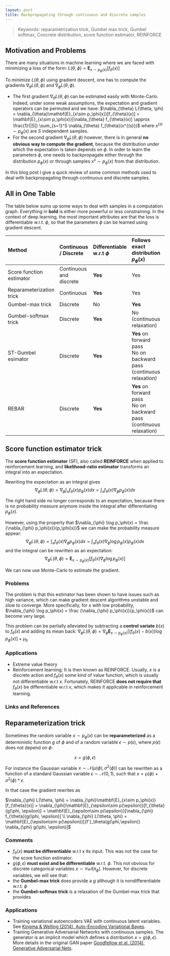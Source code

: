 ```yaml
---
layout: post
title: Backpropagating through continuous and discrete samples
---
```


> Keywords: reparametrization trick, Gumbel max trick, Gumbel softmax, Concrete distribution, score function estimator, REINFORCE

## Motivation and Problems

There are many situations in machine learning where we are faced with minimizing a loss of the form:
$L(\theta, \phi) = \mathbf{E}_{x\sim p_\phi(x)}[f_{\theta}(x)]$

To minimize $L(\theta, \phi)$ using gradient descent, one has to compute the gradients $\nabla_{\theta} L(\theta, \phi)$ and $\nabla_{\phi} L(\theta, \phi)$.

- The first gradient $\nabla_{\theta} L(\theta, \phi)$ can be estimated easily with Monte-Carlo. Indeed, under some weak assumptions, the expectation and gradient operators can be permuted and we have:
$\nabla_{\theta} L(\theta, \phi) = \nabla_{\theta}\mathbf{E}_{x\sim p_\phi(x)}[f_{\theta}(x)] =
\mathbf{E}_{x\sim p_\phi(x)}[\nabla_{\theta} f_{\theta}(x)] \approx
\frac{1}{|S|} \sum_{s=1}^S \nabla_{\theta} f_{\theta}(x^{(s)})$
where $x^{{(s)}}\sim p_\phi(x)$ are $S$ independent samples.
- For the second gradient $\nabla_{\phi} L(\theta, \phi)$ however, there is in general **no obvious way to compute the gradient**, because the distribution under which the expectation is taken depends on $\phi$. In order to learn the parameters $\phi$, one needs to backpropagate either through the distribution $p_\phi(x)$
or through samples $x^{s}\sim p_\phi(x)$ from that distribution.

In this blog post I give a quick review of some common methods used to deal with backpropagating through continuous and discrete samples.


## All in One Table

The table below sums up some ways to deal with samples in a computation graph. Everything in **bold** is either more powerful or less constraining. In the context of deep learning, the most important attributes are that the loss is differentiable w.r.t. $\phi$, so that the parameters $\phi$ can be learned using gradient descent.

| Method | Continuous / Discrete | Differentiable w.r.t $\phi$ | Follows exact distribution $p_\phi(x)$ | $\frac{\partial f_\theta(x)}{\partial x}$ must exist |
| :--- | :--- | :--- | :--- | :---|
| Score function estimator | Continuous and discrete | **Yes** | Yes | **No** |
| Reparameterization trick | Continuous | **Yes** | Yes | Yes |
| Gumbel-max trick | Discrete | No | **Yes** | |
| Gumbel-softmax trick | Discrete | **Yes** | No (continuous relaxation) | Yes |
| ST-Gumbel esimator | Discrete | **Yes** | **Yes** on forward pass<br>No on backward pass (continuous relaxation) | Yes |
| REBAR | Discrete | **Yes** | **Yes** on forward pass<br>No on backward pass (continuous relaxation) | ? |




## Score function estimator trick

The **score function estimator** (SF), also called **REINFORCE** when applied to reinforcement learning, and **likelihood-ratio estimator** transforms an integral into an expectation.

Rewriting the expectation as an integral gives
$$\nabla_{\phi} L(\theta, \phi)
= \nabla_{\phi} \int_x f_{\theta}(x)  p_\phi(x) dx
= \int_x f_{\theta}(x) \nabla_{\phi} p_\phi(x) dx$$

The right hand side no longer corresponds to an expectation, because there is no probability measure anymore inside the integral after differentiating $p_\phi(x)$.

However, using the property that $\nabla_{\phi} \log p_\phi(x) = \frac {\nabla_{\phi} p_\phi(x)}{p_\phi(x)}$ we can make the probability measure appear:
$$\nabla_{\phi} L(\theta, \phi)
= \int_x f_{\theta}(x) \nabla_{\phi} p_\phi(x) dx
= \int_x f_{\theta}(x) \nabla_{\phi} \log p_\phi(x) p_\phi(x) dx
$$
and the integral can be rewritten as an expectation:
$$\nabla_{\phi} L(\theta, \phi)=\mathbf{E}_{x\sim p_\phi(x)}[f_{\theta}(x) \nabla_{\phi}\log p_\phi(x)]$$

We can now use Monte-Carlo to estimate the gradient.

### Problems
The problem is that this estimator has been shown to have issues such as high variance, which can make gradient descent algorithms unstable and slow to converge. More specifically, for $x$ with low probability, $\nabla_{\phi} \log p_\phi(x) = \frac {\nabla_{\phi} p_\phi(x)}{p_\phi(x)}$ can become very large.

This problem can be partially alleviated by subtracting a **control variate** $b(x)$ to $f_\theta(x)$ and adding its mean back:
$\nabla_{\phi} L(\theta, \phi)
=\nabla_{\phi}\mathbf{E}_{x\sim p_\phi(x)}[(f_{\theta}(x)-b(x)) \log p_\phi(x)] + \mu_b$

### Applications

- Extreme value theory
- Reinforcement learning; It is then known as REINFORCE. Usually, $x$ is a discrete action and $f_\theta(x)$ some kind of value function, which is usually not differentiable w.r.t $x$. Fortunately, REINFORCE **does not require that** $f_\theta(x)$ be differentiable w.r.t $x$, which makes it applicable in reinforcement learning.

### Links and References


## Reparameterization trick

Sometimes the random variable $x\sim p_\phi(x)$ can be **reparameterized** as a deterministic function $g$ of $\phi$ and of a random variable $\epsilon\sim p(\epsilon)$, where $p(\epsilon)$ does not depend on $\phi$:

$$x=g(\phi,\epsilon)$$

For instance the Gaussian variable $x\sim \mathcal N(\mu(\phi), \sigma^2(\phi))$ can be rewritten as a function of a standard Gaussian variable $\epsilon\sim \mathcal N(0,1)$, such that $x = \mu(\phi) + \sigma^2(\phi) * \epsilon$.

In that case the gradient rewrites as

$\nabla_{\phi} L(\theta, \phi)
= \nabla_{\phi}\mathbf{E}_{x\sim p_\phi(x)}[f_{\theta}(x)]
= \nabla_{\phi}\mathbf{E}_{\epsilon\sim p(\epsilon)}[f_{\theta}(g(\phi, \epsilon)]
= \mathbf{E}_{\epsilon\sim p(\epsilon)}[\nabla_{\phi} f_{\theta}(g(\phi, \epsilon)] \\
\nabla_{\phi} L(\theta, \phi)
= \mathbf{E}_{\epsilon\sim p(\epsilon)}[{f'}_\theta(g(\phi,\epsilon)) \nabla_{\phi} g(\phi, \epsilon)]$

### Comments

* $f_\theta(x)$ **must be differentiable** w.r.t $x$ its input. This was not the case for the score function estimator.
* $g(\phi, \epsilon)$ **must exist and be differentiable** w.r.t. $\phi$. This not obvious for discrete categorical variables $x\sim \mathcal{Cat}(\pi_\phi)$. However, for discrete variables, we will see that:
* the **Gumbel-max trick** does provide a $g$ although it is nondifferentiable w.r.t. $\phi$
* the **Gumbel-softmax trick** is a relaxation of the Gumbel-max trick that provides

### Applications

- Training variational autoencoders VAE with continuous latent variables. See [Kingma & Welling (2014), Auto-Encoding Variational Bayes](https://arxiv.org/abs/1312.6114).
- Training Generative Adversarial Networks with continuous samples. The generator is an implicit model which defines a distribution $x=g(\phi, \epsilon)$. More details in the original GAN paper [Goodfellow et al. (2014), Generative Adversarial Nets](http://papers.nips.cc/paper/5423-generative-adversarial-nets.pdf).
